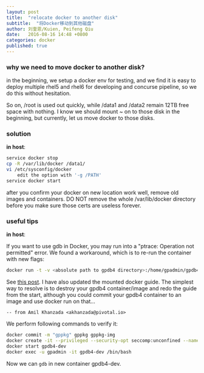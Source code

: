 ```yaml
---
layout: post
title:  "relocate docker to another disk"
subtitle:  "将Docker移动到其他磁盘"
author: 刘奎恩/Kuien, Peifeng Qiu
date:   2016-08-16 14:48 +0800
categories: docker 
published: true
---
```


### why we need to move docker to another disk?

in the beginning, we setup a docker env for testing, and we find it is easy to deploy multiple rhel5 and rhel6 for developing and concurse pipeline, so we do this without  hesitation.

So on, /root is used out quickly, while /data1 and /data2 remain 12TB free space with nothing. I know we should mount ~ on to those disk in the beginning, but currently, let us move docker to those disks.

### solution

__in host__:

```sh
service docker stop
cp -R /var/lib/docker /data1/
vi /etc/sysconfig/docker
	edit the option with '-g /PATH'
service docker start
```

after you confirm your docker on new location work well, remove old images and containers. DO NOT remove the whole /var/lib/docker directory before you make sure those certs are useless forever.

### useful tips

__in host__:

If you want to use gdb in Docker, you may run into a "ptrace: Operation not permitted" error. We found a workaround, which is to re-run the container with new flags:

```sh
docker run -t -v <absolute path to gpdb4 directory>:/home/gpadmin/gpdb4 --privileged --security-opt seccomp:unconfined -i pivotaldata/centos511-java7-gpdb-dev-image bash
```
See [this post](https://forums.docker.com/t/boot2docker-mac-os-x-1-10-failing-ptrace-gdb/6005). I have also updated the mounted docker guide. The simplest way to resolve is to destroy your gpdb4 container/image and redo the guide from the start, although you could commit your gpdb4 container to an image and use docker run on that...

    -- from Amil Khanzada <akhanzada@pivotal.io>

We perform following commands to verify it:

```sh
docker commit -m "gppkg" gppkg gppkg-img
docker create -it --privileged --security-opt seccomp:unconfined --name gpdb4-dev gppkg-img /bin/bash
docker start gpdb4-dev
docker exec -u gpadmin -it gpdb4-dev /bin/bash
```

Now we can `gdb` in new container gpdb4-dev.

